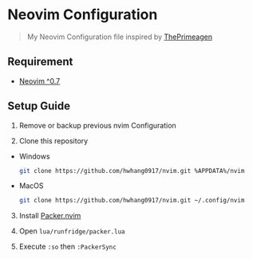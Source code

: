 # Neovim Configuration

> My Neovim Configuration file inspired by [ThePrimeagen](https://github.com/ThePrimeagen)

## Requirement

- [Neovim ^0.7](https://neovim.io/)

## Setup Guide

1. Remove or backup previous nvim Configuration

2. Clone this repository

- Windows

  ```sh
  git clone https://github.com/hwhang0917/nvim.git %APPDATA%/nvim
  ```

- MacOS

  ```sh
  git clone https://github.com/hwhang0917/nvim.git ~/.config/nvim
  ```

3. Install [Packer.nvim](https://github.com/wbthomason/packer.nvim?tab=readme-ov-file#quickstart)

4. Open `lua/runfridge/packer.lua`

5. Execute `:so` then `:PackerSync`
